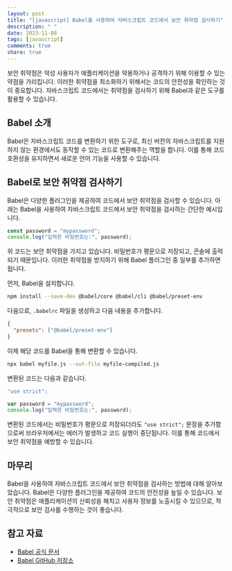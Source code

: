 ```yaml
---
layout: post
title: "[javascript] Babel을 사용하여 자바스크립트 코드에서 보안 취약점 검사하기"
description: " "
date: 2023-11-08
tags: [javascript]
comments: true
share: true
---
```


보안 취약점은 악성 사용자가 애플리케이션을 악용하거나 공격하기 위해 이용할 수 있는 약점을 가리킵니다. 이러한 취약점을 최소화하기 위해서는 코드의 안전성을 확인하는 것이 중요합니다. 자바스크립트 코드에서는 취약점을 검사하기 위해 Babel과 같은 도구를 활용할 수 있습니다.

## Babel 소개

Babel은 자바스크립트 코드를 변환하기 위한 도구로, 최신 버전의 자바스크립트를 지원하지 않는 환경에서도 동작할 수 있는 코드로 변환해주는 역할을 합니다. 이를 통해 코드 호환성을 유지하면서 새로운 언어 기능을 사용할 수 있습니다.

## Babel로 보안 취약점 검사하기

Babel은 다양한 플러그인을 제공하여 코드에서 보안 취약점을 검사할 수 있습니다. 아래는 Babel을 사용하여 자바스크립트 코드에서 보안 취약점을 검사하는 간단한 예시입니다.

```javascript
const password = "mypassword";
console.log("입력한 비밀번호는:", password);
```

위 코드는 보안 취약점을 가지고 있습니다. 비밀번호가 평문으로 저장되고, 콘솔에 출력되기 때문입니다. 이러한 취약점을 방지하기 위해 Babel 플러그인 중 일부를 추가하면 됩니다.

먼저, Babel을 설치합니다.

```bash
npm install --save-dev @babel/core @babel/cli @babel/preset-env
```

다음으로, `.babelrc` 파일을 생성하고 다음 내용을 추가합니다.

```json
{
  "presets": ["@babel/preset-env"]
}
```

이제 해당 코드를 Babel을 통해 변환할 수 있습니다.

```bash
npx babel myfile.js --out-file myfile-compiled.js
```

변환된 코드는 다음과 같습니다.

```javascript
"use strict";

var password = "mypassword";
console.log("입력한 비밀번호는:", password);
```

변환된 코드에서는 비밀번호가 평문으로 저장되더라도 `"use strict";` 문장을 추가함으로써 브라우저에서는 에러가 발생하고 코드 실행이 중단됩니다. 이를 통해 코드에서 보안 취약점을 예방할 수 있습니다.

## 마무리

Babel을 사용하여 자바스크립트 코드에서 보안 취약점을 검사하는 방법에 대해 알아보았습니다. Babel은 다양한 플러그인을 제공하여 코드의 안전성을 높일 수 있습니다. 보안 취약점은 애플리케이션의 신뢰성을 해치고 사용자 정보를 노출시킬 수 있으므로, 적극적으로 보안 검사를 수행하는 것이 좋습니다.

## 참고 자료
- [Babel 공식 문서](https://babeljs.io/)
- [Babel GitHub 저장소](https://github.com/babel/babel)